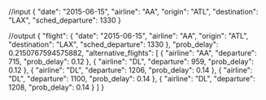 //input
{
  "date": "2015-06-15",
  "airline": "AA",
  "origin": "ATL",
  "destination": "LAX",
  "sched_departure": 1330
}


//output
{
    "flight": {
        "date": "2015-06-15",
        "airline": "AA",
        "origin": "ATL",
        "destination": "LAX",
        "sched_departure": 1330
    },
    "prob_delay": 0.2150767594575882,
    "alternative_flights": [
        {
            "airline": "AA",
            "departure": 715,
            "prob_delay": 0.12
        },
        {
            "airline": "DL",
            "departure": 959,
            "prob_delay": 0.12
        },
        {
            "airline": "DL",
            "departure": 1206,
            "prob_delay": 0.14
        },
        {
            "airline": "DL",
            "departure": 1100,
            "prob_delay": 0.14
        },
        {
            "airline": "DL",
            "departure": 1208,
            "prob_delay": 0.14
        }
    ]
}